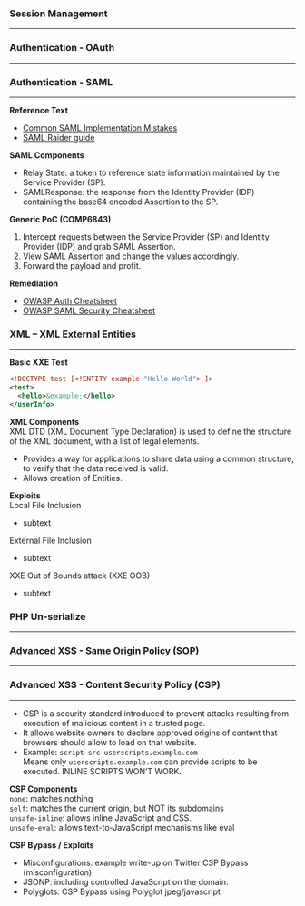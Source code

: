 ### Session Management
---

### Authentication - OAuth
---

### Authentication - SAML
---

**Reference Text**  
* <a href="https://blog.netspi.com/attacking-sso-common-saml-vulnerabilities-ways-find/">Common SAML Implementation Mistakes</a>
* <a href="http://research.aurainfosec.io/bypassing-saml20-SSO/">SAML Raider guide</a>

**SAML Components**  
* Relay State: a token to reference state information maintained by the Service Provider (SP).
* SAMLResponse: the response from the Identity Provider (IDP) containing the base64 encoded Assertion to the SP.

**Generic PoC (COMP6843)**  
1.	Intercept requests between the Service Provider (SP) and Identity Provider (IDP) and grab SAML Assertion.
2.	View SAML Assertion and change the values accordingly.
3.	Forward the payload and profit.

**Remediation**  
* <a href="https://www.owasp.org/index.php/Authentication_Cheat_Sheet">OWASP Auth Cheatsheet</a><br>
* <a href="https://www.owasp.org/index.php/SAML_Security_Cheat_Sheet">OWASP SAML Security Cheatsheet</a>

### XML – XML External Entities
---

**Basic XXE Test**  
```xml
<!DOCTYPE test [<!ENTITY example "Hello World"> ]>
<test>
  <hello>&example;</hello>
</userInfo>
```
**XML Components**  
XML DTD (XML Document Type Declaration) is used to define the structure of the XML document, with a list of legal elements.  
* Provides a way for applications to share data using a common structure, to verify that the data received is valid.  
* Allows creation of Entities.  

**Exploits**  
Local File Inclusion  
* subtext  

External File Inclusion  
* subtext  

XXE Out of Bounds attack (XXE OOB)  
* subtext

### PHP Un-serialize
---

### Advanced XSS - Same Origin Policy (SOP)
---

### Advanced XSS - Content Security Policy (CSP)
---
* CSP is a security standard introduced to prevent attacks resulting from execution of malicious content in a trusted page.
* It allows website owners to declare approved origins of content that browsers should allow to load on that website.
* Example: `script-src userscripts.example.com`  
Means only `userscripts.example.com` can provide scripts to be executed. INLINE SCRIPTS WON’T WORK.

**CSP Components**  
`none`: matches nothing  
`self`: matches the current origin, but NOT its subdomains  
`unsafe-inline`: allows inline JavaScript and CSS.  
`unsafe-eval`: allows text-to-JavaScript mechanisms like eval  

**CSP Bypass / Exploits**
* Misconfigurations: example write-up on Twitter CSP Bypass (misconfiguration)
* JSONP: including controlled JavaScript on the domain.
* Polyglots: CSP Bypass using Polyglot jpeg/javascript


